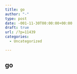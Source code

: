 ```yaml
---
title: go
author: "-"
type: post
date: -001-11-30T00:00:00+00:00
draft: true
url: /?p=11439
categories:
  - Uncategorized

---
```

## go
